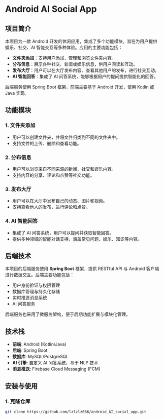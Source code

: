 # Android AI Social App

## 项目简介

本项目为一款 Android 开发的休闲应用，集成了多个功能模块，旨在为用户提供娱乐、社交、AI 智能交互等多种体验。应用的主要功能包括：

- **文件夹添加**：支持用户添加、管理和浏览文件夹内容。
- **分布信息**：展示各种社交、新闻或娱乐信息，供用户阅读和互动。
- **发布大厅**：用户可以在大厅发布内容、查看其他用户的发布，进行社交互动。
- **AI 智能回答**：集成了 AI 问答系统，能够根据用户的提问提供智能化的回答。
  
后端服务使用 Spring Boot 框架，前端主要基于 Android 开发，使用 Kotlin 或 Java 实现。

## 功能模块

### 1. 文件夹添加
- 用户可以创建文件夹，并将文件归类到不同的文件夹中。
- 支持文件的上传、删除和查看功能。

### 2. 分布信息
- 用户可以浏览来自不同来源的新闻、社交和娱乐内容。
- 支持内容的分享、评论和点赞等社交功能。

### 3. 发布大厅
- 用户可以在大厅中发布自己的动态、图片和视频。
- 支持查看他人的发布，进行评论和点赞。

### 4. AI 智能回答
- 集成了 AI 问答系统，用户可以提问并获取智能回答。
- 提供多种领域的智能对话支持，涵盖常见问题、娱乐、知识等内容。

## 后端技术

本项目的后端服务使用 **Spring Boot** 框架，提供 RESTful API 与 Android 客户端进行数据交互。后端主要功能包括：

- 用户身份验证与权限管理
- 数据库管理与持久化存储
- 实时推送消息系统
- AI 问答服务

后端服务也采用了微服务架构，便于后期功能扩展与模块化管理。

## 技术栈

- **前端**: Android (Kotlin/Java)
- **后端**: Spring Boot
- **数据库**: MySQL/PostgreSQL
- **AI 引擎**: 自定义 AI 问答系统，基于 NLP 技术
- **消息推送**: Firebase Cloud Messaging (FCM)

## 安装与使用

### 1. 克隆仓库

```bash
git clone https://github.com/lzlzlz666/android_AI_social_app.git
